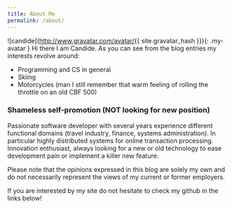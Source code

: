 ```yaml
---
title: About Me
permalink: /about/
---
```


![candide](http://www.gravatar.com/avatar/{{ site.gravatar_hash }}){: .my-avatar }
Hi there I am Candide. As you can see from the blog entries my interests revolve around:

* Programming and CS in general
* Skiing
* Motorcycles (man I still remember that warm feeling of rolling the throttle on an old CBF 500)

### Shameless self-promotion (NOT looking for new position)

Passionate software developer with several years experience different functional domains (travel industry, finance, systems administration).
In particular highly distributed systems for online transaction processing. 
Innovation enthusiast, always looking for a new or old technology to ease development pain or implement a killer new feature.

Please note that the opinions expressed in this blog are solely my own and do not necessarily represent the views of my current or former employers.

If you are interested by my site do not hesitate to check my github in the links below!

